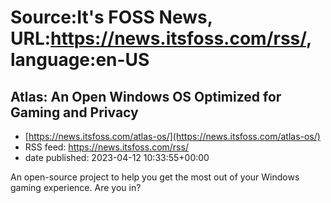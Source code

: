 # Source:It's FOSS News, URL:https://news.itsfoss.com/rss/, language:en-US

## Atlas: An Open Windows OS Optimized for Gaming and Privacy
 - [https://news.itsfoss.com/atlas-os/](https://news.itsfoss.com/atlas-os/)
 - RSS feed: https://news.itsfoss.com/rss/
 - date published: 2023-04-12 10:33:55+00:00

An open-source project to help you get the most out of your Windows gaming experience. Are you in?

